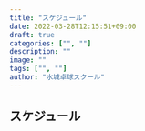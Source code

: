 ```yaml
---
title: "スケジュール"
date: 2022-03-28T12:15:51+09:00
draft: true
categories: ["", ""]
description: ""
image: ""
tags: ["", ""]
author: "水城卓球スクール"
---
```


## スケジュール


